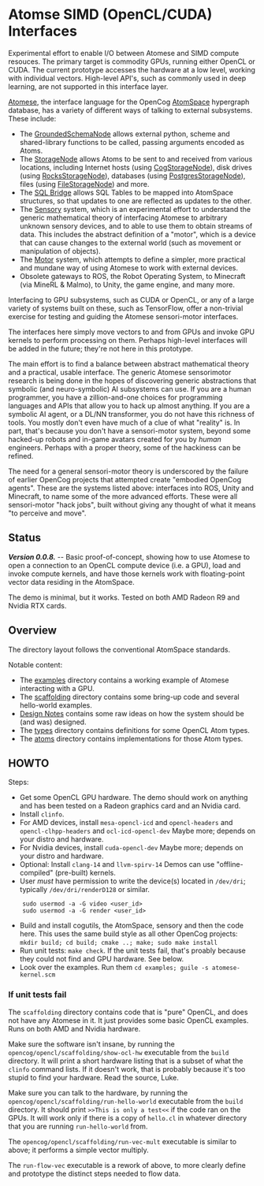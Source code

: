 
Atomse SIMD (OpenCL/CUDA) Interfaces
====================================
Experimental effort to enable I/O between Atomese and SIMD compute
resouces. The primary target is commodity GPUs, running either OpenCL
or CUDA. The current prototype accesses the hardware at a low level,
working with individual vectors. High-level API's, such as commonly
used in deep learning, are not supported in this interface layer.

[Atomese](https://wiki.opencog.org/w/Atomese), the interface language for
the OpenCog [AtomSpace](https://github.com/opencog/atomspace) hypergraph
database, has a variety of different ways of talking to external
subsystems. These include:

* The [GroundedSchemaNode](https://wiki.opencog.org/w/GroundedSchemaNode)
  allows external python, scheme and shared-library functions to be
  called, passing arguments encoded as Atoms.
* The [StorageNode](https://wiki.opencog.org/w/StorageNode) allows Atoms
  to be sent to and received from various locations, including Internet
  hosts (using
  [CogStorageNode](https://wiki.opencog.org/w/CogStorageNode)), disk
  drives (using
  [RocksStorageNode](https://wiki.opencog.org/w/RocksStorageNode)),
  databases (using
  [PostgresStorageNode](https://wiki.opencog.org/w/PostgresStorageNode)),
  files (using
  [FileStorageNode](https://wiki.opencog.org/w/FileStorageNode))
  and more.
* The [SQL Bridge](https://github.com/opencog/sql-bridge) allows
  SQL Tables to be mapped into AtomSpace structures, so that updates
  to one are reflected as updates to the other.
* The [Sensory](https://github.com/opencog/sensory) system, which is
  an experimental effort to understand the generic mathematical theory
  of interfacing Atomese to arbitrary unknown sensory devices, and to
  able to use them to obtain streams of data. This includes the
  abstract definition of a "motor", which is a device that can cause
  changes to the external world (such as movement or manipulation of
  objects).
* The [Motor](https://github.com/opencog/motor) system, which attempts
  to define a simpler, more practical and mundane way of using Atomese
  to work with external devices.
* Obsolete gateways to ROS, the Robot Operating System, to Minecraft
  (via MineRL & Malmo), to Unity, the game engine, and many more.

Interfacing to GPU subsystems, such as CUDA or OpenCL, or any of a large
variety of systems built on these, such as TensorFlow, offer a
non-trivial exercise for testing and guiding the Atomese sensori-motor
interfaces.

The interfaces here simply move vectors to and from GPUs and invoke GPU
kernels to perform processing on them. Perhaps high-level interfaces
will be added in the future; they're not here in this prototype.

The main effort is to find a balance between abstract mathematical
theory and a practical, usable interface. The generic Atomese
sensorimotor research is being done in the hopes of discovering
generic abstractions that symbolic (and neuro-symbolic) AI subsystems
can use. If you are a human programmer, you have a zillion-and-one
choices for programming languages and APIs that allow you to hack up
almost anything. If you are a symbolic AI agent, or a DL/NN transformer,
you do not have this richness of tools. You mostly don't even have much
of a clue of what "reality" is. In part, that's because you don't have
a sensori-motor system, beyond some hacked-up robots and in-game avatars
created for you by *human* engineers. Perhaps with a proper theory, some
of the hackiness can be refined.

The need for a general sensori-motor theory is underscored by the
failure of earlier OpenCog projects that attempted create "embodied
OpenCog agents". These are the systems listed above: interfaces into
ROS, Unity and Minecraft, to name some of the more advanced efforts.
These were all sensori-motor "hack jobs", built without giving any
thought of what it means "to perceive and move".

Status
-----
***Version 0.0.8.*** --
Basic proof-of-concept, showing how to use Atomese to open a connection
to an OpenCL compute device (i.e. a GPU), load and invoke compute
kernels, and have those kernels work with floating-point vector data
residing in the AtomSpace.

The demo is minimal, but it works.  Tested on both AMD Radeon R9 and
Nvidia RTX cards.

Overview
--------
The directory layout follows the conventional AtomSpace standards.

Notable content:

* The [examples](examples) directory contains a working example
  of Atomese interacting with a GPU.
* The [scaffolding](opencog/opencl/scaffolding) directory
  contains some bring-up code and several hello-world examples.
* [Design Notes](Design.md) contains some
  raw ideas on how the system should be (and was) designed.
* The [types](opencog/opencl/types) directory contains
  definitions for some OpenCL Atom types.
* The [atoms](opencog/atoms/opencl) directory contains
  implementations for those Atom types.


HOWTO
-----
Steps:
* Get some OpenCL GPU hardware. The demo should work on anything and has
  been tested on a Radeon graphics card and an Nvidia card.
* Install `clinfo`.
* For AMD devices, install `mesa-opencl-icd` and `opencl-headers`
  and `opencl-clhpp-headers` and `ocl-icd-opencl-dev`
  Maybe more; depends on your distro and hardware.
* For Nvidia devices, install `cuda-opencl-dev`
  Maybe more; depends on your distro and hardware.
* Optional: Install `clang-14` and `llvm-spirv-14`
  Demos can use "offline-compiled" (pre-built) kernels.
* User *must* have permission to write the device(s) located in
  `/dev/dri`; typically `/dev/dri/renderD128` or similar.
```
    sudo usermod -a -G video <user_id>
    sudo usermod -a -G render <user_id>
```
* Build and install cogutils, the AtomSpace, sensory and then the code
  here.  This uses the same build style as all other OpenCog projects:
  `mkdir build; cd build; cmake ..; make; sudo make install`
* Run unit tests: `make check`.  If the unit tests fail, that's proably
  because they could not find and GPU hardware. See below.
* Look over the examples. Run them
  `cd examples; guile -s atomese-kernel.scm`

### If unit tests fail
The `scaffolding` directory contains code that is "pure" OpenCL,
and does not have any Atomese in it. It just provides some basic
OpenCL examples. Runs on both AMD and Nvidia hardware.

Make sure the software isn't insane, by running the
`opencog/opencl/scaffolding/show-ocl-hw` executable from the
`build` directory. It will print a short hardware listing that
is a subset of what the `clinfo` command lists. If it doesn't
work, that is probably because it's too stupid to find your hardware.
Read the source, Luke.

Make sure you can talk to the hardware, by running the
`opencog/opencl/scaffolding/run-hello-world` executable from
the `build` directory. It should print `>>This is only a test<<` if
the code ran on the GPUs.  It will work only if there is a copy of
`hello.cl` in whatever directory that you are running `run-hello-world`
from.

The `opencog/opencl/scaffolding/run-vec-mult` executable is
similar to above; it performs a simple vector multiply.

The `run-flow-vec` executable is a rework of above, to more clearly
define and prototype the distinct steps needed to flow data.
